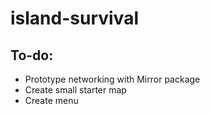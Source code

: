 # island-survival
## To-do:
* Prototype networking with Mirror package
* Create small starter map
* Create menu
